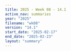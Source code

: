 ```yaml
---
title: 2025 - Week 08 - 14.1
active_nav: summaries
year: "2025"
filename: "wk08"
version: "14.1"
start_date: "2025-02-17"
end_date: "2025-02-23"
layout: "summary"
---
```

